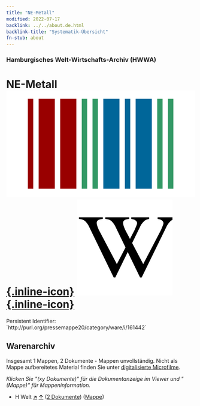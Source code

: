 ```yaml
---
title: "NE-Metall"
modified: 2022-07-17
backlink: ../../about.de.html
backlink-title: "Systematik-Übersicht"
fn-stub: about
---
```


### Hamburgisches Welt-Wirtschafts-Archiv (HWWA)

# NE-Metall &#160; [![Wikidata](/images/Wikidata-logo.svg "Wikidata"){.inline-icon}](http://www.wikidata.org/entity/Q5679431) [![Wikipedia](/images/Wikipedia-W.svg "Wikipedia"){.inline-icon}](https://de.wikipedia.org/wiki/Nichteisenmetall)

<div class="hint">Persistent Identifier: `http://purl.org/pressemappe20/category/ware/i/161442`</div>







## Warenarchiv




Insgesamt 1 Mappen, 2 Dokumente - Mappen unvollständig.
Nicht als Mappe aufbereitetes Material finden Sie unter [digitalisierte Microfilme](/film/h1_sh.de.html).

_Klicken Sie "(xy Dokumente)" für die Dokumentanzeige im Viewer und "(Mappe)" für Mappeninformation._



- H Welt [**&nearr;**](../../../geo/i/141728/about.de.html "Welt (alle Mappen)") [**&uarr;**](../../../geo/about.de.html#H "Ländersystematik") (<a href="https://pm20.zbw.eu/iiifview/folder/wa/161442,141728" title="über: NE-Metall : Welt" target="_blank">2 Dokumente</a>) ([Mappe](../../../../folder/wa/1614xx/161442/1417xx/141728/about.de.html))








